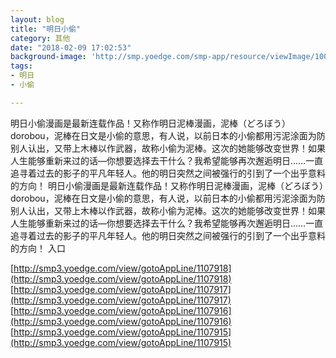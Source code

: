 ```yaml
---
layout: blog
title: "明日小偷"
category: 其他
date: "2018-02-09 17:02:53"
background-image: 'http://smp.yoedge.com/smp-app/resource/viewImage/1003708appline.png'
tags:
- 明日
- 小偷

---
```

明日小偷漫画是最新连载作品！又称作明日泥棒漫画，泥棒（どろぼう）dorobou，泥棒在日文是小偷的意思，有人说，以前日本的小偷都用污泥涂面为防别人认出，又带上木棒以作武器，故称小偷为泥棒。这次的她能够改变世界！如果人生能够重新来过的话—你想要选择去干什么？我希望能够再次邂逅明日……一直追寻着过去的影子的平凡年轻人。他的明日突然之间被强行的引到了一个出乎意料的方向！
明日小偷漫画是最新连载作品！又称作明日泥棒漫画，泥棒（どろぼう）dorobou，泥棒在日文是小偷的意思，有人说，以前日本的小偷都用污泥涂面为防别人认出，又带上木棒以作武器，故称小偷为泥棒。这次的她能够改变世界！如果人生能够重新来过的话—你想要选择去干什么？我希望能够再次邂逅明日……一直追寻着过去的影子的平凡年轻人。他的明日突然之间被强行的引到了一个出乎意料的方向！
入口

[http://smp3.yoedge.com/view/gotoAppLine/1107918](http://smp3.yoedge.com/view/gotoAppLine/1107918)
[http://smp3.yoedge.com/view/gotoAppLine/1107917](http://smp3.yoedge.com/view/gotoAppLine/1107917)
[http://smp3.yoedge.com/view/gotoAppLine/1107916](http://smp3.yoedge.com/view/gotoAppLine/1107916)
[http://smp3.yoedge.com/view/gotoAppLine/1107915](http://smp3.yoedge.com/view/gotoAppLine/1107915)

        
